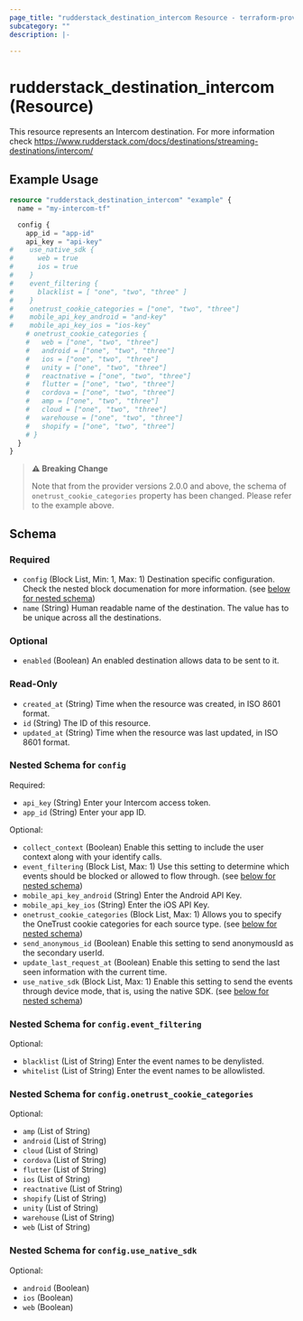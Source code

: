 ```yaml
---
page_title: "rudderstack_destination_intercom Resource - terraform-provider-rudderstack"
subcategory: ""
description: |-
  
---
```


# rudderstack_destination_intercom (Resource)

This resource represents an Intercom destination. For more information check 
https://www.rudderstack.com/docs/destinations/streaming-destinations/intercom/

## Example Usage

```terraform
resource "rudderstack_destination_intercom" "example" {
  name = "my-intercom-tf"

  config {
    app_id = "app-id"
    api_key = "api-key"
#    use_native_sdk {
#      web = true
#      ios = true
#    }
#    event_filtering {
#      blacklist = [ "one", "two", "three" ]
#    }
#    onetrust_cookie_categories = ["one", "two", "three"]
#    mobile_api_key_android = "and-key"
#    mobile_api_key_ios = "ios-key"
    # onetrust_cookie_categories {
    #   web = ["one", "two", "three"]
    #   android = ["one", "two", "three"]
    #   ios = ["one", "two", "three"]
    #   unity = ["one", "two", "three"]
    #   reactnative = ["one", "two", "three"]
    #   flutter = ["one", "two", "three"]
    #   cordova = ["one", "two", "three"]
    #   amp = ["one", "two", "three"]
    #   cloud = ["one", "two", "three"]
    #   warehouse = ["one", "two", "three"]
    #   shopify = ["one", "two", "three"]
    # }
  }
}
```

> **:warning: Breaking Change**
> 
> Note that from the provider versions 2.0.0 and above, the schema of `onetrust_cookie_categories` property has been changed. Please refer to the example above.

<!-- schema generated by tfplugindocs -->
## Schema

### Required

- `config` (Block List, Min: 1, Max: 1) Destination specific configuration. Check the nested block documenation for more information. (see [below for nested schema](#nestedblock--config))
- `name` (String) Human readable name of the destination. The value has to be unique across all the destinations.

### Optional

- `enabled` (Boolean) An enabled destination allows data to be sent to it.

### Read-Only

- `created_at` (String) Time when the resource was created, in ISO 8601 format.
- `id` (String) The ID of this resource.
- `updated_at` (String) Time when the resource was last updated, in ISO 8601 format.

<a id="nestedblock--config"></a>
### Nested Schema for `config`

Required:

- `api_key` (String) Enter your Intercom access token.
- `app_id` (String) Enter your app ID.

Optional:

- `collect_context` (Boolean) Enable this setting to include the user context along with your identify calls.
- `event_filtering` (Block List, Max: 1) Use this setting to determine which events should be blocked or allowed to flow through. (see [below for nested schema](#nestedblock--config--event_filtering))
- `mobile_api_key_android` (String) Enter the Android API Key.
- `mobile_api_key_ios` (String) Enter the iOS API Key.
- `onetrust_cookie_categories` (Block List, Max: 1) Allows you to specify the OneTrust cookie categories for each source type. (see [below for nested schema](#nestedblock--config--onetrust_cookie_categories))
- `send_anonymous_id` (Boolean) Enable this setting to send anonymousId as the secondary userId.
- `update_last_request_at` (Boolean) Enable this setting to send the last seen information with the current time.
- `use_native_sdk` (Block List, Max: 1) Enable this setting to send the events through device mode, that is, using the native SDK. (see [below for nested schema](#nestedblock--config--use_native_sdk))

<a id="nestedblock--config--event_filtering"></a>
### Nested Schema for `config.event_filtering`

Optional:

- `blacklist` (List of String) Enter the event names to be denylisted.
- `whitelist` (List of String) Enter the event names to be allowlisted.


<a id="nestedblock--config--onetrust_cookie_categories"></a>
### Nested Schema for `config.onetrust_cookie_categories`

Optional:

- `amp` (List of String)
- `android` (List of String)
- `cloud` (List of String)
- `cordova` (List of String)
- `flutter` (List of String)
- `ios` (List of String)
- `reactnative` (List of String)
- `shopify` (List of String)
- `unity` (List of String)
- `warehouse` (List of String)
- `web` (List of String)


<a id="nestedblock--config--use_native_sdk"></a>
### Nested Schema for `config.use_native_sdk`

Optional:

- `android` (Boolean)
- `ios` (Boolean)
- `web` (Boolean)
